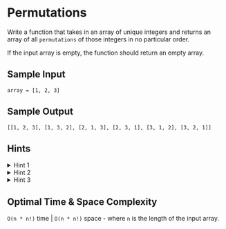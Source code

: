# Permutations

Write a function that takes in an array of unique integers and returns an array of all `permutations` of those integers in no particular order.

If the input array is empty, the function should return an empty array.

## Sample Input

```plaintext
array = [1, 2, 3]
```

## Sample Output

```plaintext
[[1, 2, 3], [1, 3, 2], [2, 1, 3], [2, 3, 1], [3, 1, 2], [3, 2, 1]]
```

## Hints

<details>
<summary>Hint 1</summary>

A permutation is defined as a way in which a set of things can be ordered. Thus, for the list [1, 2, 3], there exist some permutations starting with 1, some starting with 2, and some starting with 3. For the permutations starting with 1, there will be a permutation where 2 is the second number and one where 3 is the second number. For permutations starting with 3, there will be a permutation where 1 is the second number and one where 2 is the second number. The idea is that, in order to construct a permutation, we can pick a random number from our list to be the first number, then we can pick a random number from the remaining list (without the first number) to be the second number, then we can pick a random number from the remaining list (without the first and second numbers) to be the third number, and we can repeat the process until we exhaust all of our list of numbers. At that point, we will have constructed a valid permutation. How can we implement this construction algorithmically, without picking numbers at random?

</details>

<details>
<summary>Hint 2</summary>

Iterate through the list of numbers, and begin constructing new permutations starting with each number. For each permutation that you've begun constructing, remove the number already used (the first number of each permutation) from the list of numbers - you'll likely have to make copies of the original list. Repeat this process by recursively iterating through the mutated lists of numbers, appending numbers to the corresponding permutations you've already begun constructing and then removing those numbers from the respective mutated lists; repeat this until your mutated lists are empty, at which point your constructed permutations will be as big as the original list and will be valid permutations.

</details>

<details>
<summary>Hint 3</summary>

Do you have to create so many mutated lists of numbers? Can you come up with an alternative approach that would allow you to only rely on the original list of numbers, without ever copying it and without removing numbers from it?

</details>

## Optimal Time & Space Complexity

`O(n * n!)` time | `O(n * n!)` space - where `n` is the length of the input array.
